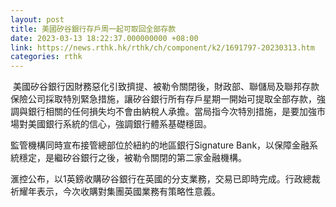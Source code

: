 ```yaml
---
layout: post
title: 美國矽谷銀行存戶周一起可取回全部存款
date: 2023-03-13 18:22:37.000000000 +08:00
link: https://news.rthk.hk/rthk/ch/component/k2/1691797-20230313.htm
categories: rthk
---
```


 美國矽谷銀行因財務惡化引致擠提、被勒令關閉後，財政部、聯儲局及聯邦存款保險公司採取特別緊急措施，讓矽谷銀行所有存戶星期一開始可提取全部存款，強調與銀行相關的任何損失均不會由納稅人承擔。當局指今次特別措施，是要加強市場對美國銀行系統的信心，強調銀行體系基礎穩固。

監管機構同時宣布接管總部位於紐約的地區銀行Signature Bank，以保障金融系統穩定，是繼矽谷銀行之後，被勒令關閉的第二家金融機構。

滙控公布，以1英鎊收購矽谷銀行在英國的分支業務，交易已即時完成。行政總裁祈耀年表示，今次收購對集團英國業務有策略性意義。
